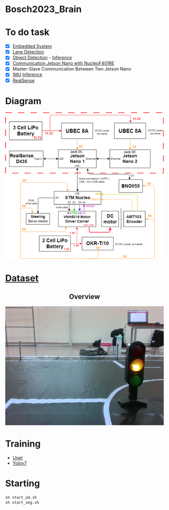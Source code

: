 # Bosch2023_Brain

# To do task 
- [x] [Embedded System](https://github.com/dotrannhattuong/Embedded_System)
- [x] [Lane Detection](https://github.com/dotrannhattuong/Bosch2023_Brain/blob/main/utils/my_unet.py) 
- [x] [Object Detection](https://github.com/dotrannhattuong/Bosch2023_Brain/blob/main/docs/README_YOLO.md) - [Inference](https://github.com/dotrannhattuong/Bosch2023_Brain/blob/main/utils/detect_yolo.py)
- [x] [Communication Jetson Nano with NucleoF401RE](https://github.com/dotrannhattuong/Bosch2023_Brain/blob/main/utils/ser.py)
- [x] Master-Slave Communication Between Two Jetson Nano
- [x] [IMU](https://github.com/dotrannhattuong/Bosch2023_Brain/blob/main/docs/README_IMU.md) [Inference](https://github.com/dotrannhattuong/Bosch2023_Brain/blob/main/utils/my_bno055.py)
- [x] [RealSense](https://github.com/dotrannhattuong/Bosch2023_Brain/blob/main/utils/my_realsense.py)

# Diagram
<p align="center">
 <img src="docs/Diagram_Circuit_Bosch.png" width="800">
</p>

# [Dataset](https://github.com/dotrannhattuong/Bosch2023_Brain/releases/tag/Dataset)
## <div align="center">Overview</div>
<p align="center">
 <img src="training\images\2114.png" width="800">
</p>

# Training
- [Unet](https://github.com/dotrannhattuong/Bosch2023_Brain/training)
- [Yolov7](https://github.com/WongKinYiu/yolov7)

# Starting
```
sh start_od.sh
sh start_seg.sh
```